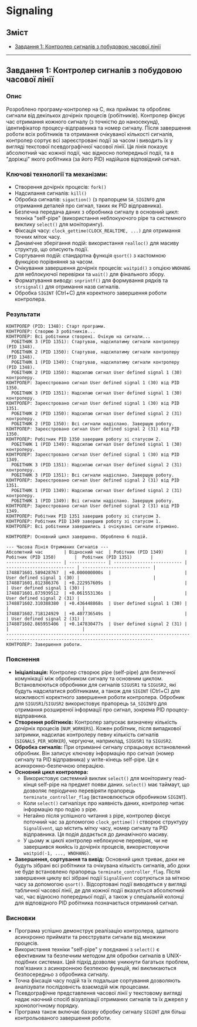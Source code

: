 # Signaling

## Зміст
- [Завдання 1: Контролер сигналів з побудовою часової лінії](#завдання-1-контролер-сигналів-з-побудовою-часової-лінії)

---

## Завдання 1: Контролер сигналів з побудовою часової лінії

### Опис
Розроблено програму-контролер на C, яка приймає та обробляє сигнали від декількох дочірніх процесів (робітників). Контролер фіксує час отримання кожного сигналу (з точністю до наносекунд), ідентифікатор процесу-відправника та номер сигналу. Після завершення роботи всіх робітників та отримання очікуваної кількості сигналів, контролер сортує всі зареєстровані події за часом і виводить їх у вигляді текстової псевдографічної часової лінії. Ця лінія показує абсолютний час кожної події, час відносно попередньої події, та в "доріжці" якого робітника (за його PID) надійшов відповідний сигнал.

### Ключові технології та механізми:
- Створення дочірніх процесів: `fork()`
- Надсилання сигналів: `kill()`
- Обробка сигналів: `sigaction()` (з прапорцем `SA_SIGINFO` для отримання деталей про сигнал, таких як PID відправника).
- Безпечна передача даних з обробника сигналу в основний цикл: техніка "self-pipe" (використання неблокуючого pipe та системного виклику `select()` для моніторингу).
- Фіксація часу: `clock_gettime(CLOCK_REALTIME, ...)` для отримання точних міток часу.
- Динамічне зберігання подій: використання `realloc()` для масиву структур, що описують події.
- Сортування подій: стандартна функція `qsort()` з кастомною функцією порівняння за часом.
- Очікування завершення дочірніх процесів: `waitpid()` з опцією `WNOHANG` для неблокуючої перевірки та `wait()` для фінального збору.
- Форматування виводу: `snprintf()` для формування рядків та `strsignal()` для отримання назв сигналів.
- Обробка `SIGINT` (Ctrl+C) для коректного завершення роботи контролера.

### Результати
```
КОНТРОЛЕР (PID: 1348): Старт програми.
КОНТРОЛЕР: Створюю 3 робітників...
КОНТРОЛЕР: Всі робітники створені. Очікую на сигнали...
  РОБІТНИК 3 (PID 1351): Стартував, надсилатиму сигнали контролеру (PID 1348).
  РОБІТНИК 2 (PID 1350): Стартував, надсилатиму сигнали контролеру (PID 1348).
  РОБІТНИК 1 (PID 1349): Стартував, надсилатиму сигнали контролеру (PID 1348).
  РОБІТНИК 2 (PID 1350): Надсилаю сигнал User defined signal 1 (30) контролеру.
КОНТРОЛЕР: Зареєстровано сигнал User defined signal 1 (30) від PID 1350.
  РОБІТНИК 3 (PID 1351): Надсилаю сигнал User defined signal 1 (30) контролеру.
КОНТРОЛЕР: Зареєстровано сигнал User defined signal 1 (30) від PID 1351.
  РОБІТНИК 2 (PID 1350): Надсилаю сигнал User defined signal 2 (31) контролеру.
  РОБІТНИК 2 (PID 1350): Всі сигнали надіслано. Завершую роботу.
КОНТРОЛЕР: Зареєстровано сигнал User defined signal 2 (31) від PID 1350.
КОНТРОЛЕР: Робітник PID 1350 завершив роботу зі статусом 2.
  РОБІТНИК 1 (PID 1349): Надсилаю сигнал User defined signal 1 (30) контролеру.
КОНТРОЛЕР: Зареєстровано сигнал User defined signal 1 (30) від PID 1349.
  РОБІТНИК 3 (PID 1351): Надсилаю сигнал User defined signal 2 (31) контролеру.
  РОБІТНИК 3 (PID 1351): Всі сигнали надіслано. Завершую роботу.
КОНТРОЛЕР: Зареєстровано сигнал User defined signal 2 (31) від PID 1351.
  РОБІТНИК 1 (PID 1349): Надсилаю сигнал User defined signal 2 (31) контролеру.
  РОБІТНИК 1 (PID 1349): Всі сигнали надіслано. Завершую роботу.
КОНТРОЛЕР: Зареєстровано сигнал User defined signal 2 (31) від PID 1349.
КОНТРОЛЕР: Робітник PID 1351 завершив роботу зі статусом 3.
КОНТРОЛЕР: Робітник PID 1349 завершив роботу зі статусом 1.
КОНТРОЛЕР: Всі робітники завершились і очікувані сигнали отримано.

КОНТРОЛЕР: Основний цикл завершено. Оброблено 6 подій.

--- Часова Лінія Отриманих Сигналів ---
Абсолютний час        | Відносний час  | Робітник (PID 1349)        |  Робітник (PID 1350)       |  Робітник (PID 1351)       |
--------------------- | -------------- | -------------------------- | -------------------------- | -------------------------- |
1748871601.589428767  | +0.000000000s  |                            | User defined signal 1 (30) |                            |
1748871601.812386376  | +0.222957609s  |                            |                            | User defined signal 1 (30) |
1748871601.873939512  | +0.061553136s  |                            | User defined signal 2 (31) |                            |
1748871602.310388380  | +0.436448868s  | User defined signal 1 (30) |                            |                            |
1748871602.718124929  | +0.407736549s  |                            |                            | User defined signal 2 (31) |
1748871602.865955406  | +0.147830477s  | User defined signal 2 (31) |                            |                            |
------------------------------------------------------------------------------------------------------------------------------
КОНТРОЛЕР: Завершення роботи.
```

### Пояснення
- **Ініціалізація:** Контролер створює pipe (self-pipe) для безпечної комунікації між обробником сигналу та основним циклом. Встановлюються обробники для сигналів `SIGUSR1` та `SIGUSR2`, які будуть надсилатися робітниками, а також для `SIGINT` (Ctrl+C) для можливості коректного завершення роботи контролера. Обробник для `SIGUSR1`/`SIGUSR2` використовує прапорець `SA_SIGINFO` для отримання розширеної інформації про сигнал, зокрема PID процесу-відправника.
- **Створення робітників:** Контролер запускає визначену кількість дочірніх процесів (`NUM_WORKERS`). Кожен робітник, після випадкової затримки, надсилає контролеру певну кількість сигналів (`SIGNALS_PER_WORKER`), чергуючи, наприклад, `SIGUSR1` та `SIGUSR2`.
- **Обробка сигналів:** При отриманні сигналу спрацьовує встановлений обробник. Він записує ключову інформацію про сигнал (номер сигналу та PID відправника) у write-кінець self-pipe. Це є асинхронно-безпечною операцією.
- **Основний цикл контролера:**
    - Використовує системний виклик `select()` для моніторингу read-кінця self-pipe на предмет появи даних. `select()` має таймаут, що дозволяє періодично перевіряти прапорець `terminate_controller_flag` (встановлюється обробником `SIGINT`).
    - Коли `select()` сигналізує про наявність даних, контролер читає інформацію про подію з pipe.
    - Негайно після успішного читання з pipe, контролер фіксує поточний час за допомогою `clock_gettime()` і створює структуру `SignalEvent`, що містить мітку часу, номер сигналу та PID відправника. Ця подія додається до динамічного масиву.
    - У цьому ж циклі контролер неблокуюче перевіряє, чи не завершився якийсь із дочірніх процесів, використовуючи `waitpid(-1, ..., WNOHANG)`.
- **Завершення, сортування та вивід:** Основний цикл триває, доки не будуть зібрані всі робітники та очікувана кількість сигналів, або доки не буде встановлено прапорець `terminate_controller_flag`. Після завершення циклу всі зібрані події `SignalEvent` сортуються за міткою часу за допомогою `qsort()`. Відсортовані події виводяться у вигляді табличної часової лінії, де для кожної події вказується абсолютний час, час відносно попередньої події, а також у спеціальній колонці для відповідного PID робітника позначається отриманий сигнал.

### Висновки
- Програма успішно демонструє реалізацію контролера, здатного асинхронно приймати та реєструвати сигнали від множини процесів.
- Використання техніки "self-pipe" у поєднанні з `select()` є ефективним та безпечним методом для обробки сигналів в UNIX-подібних системах. Цей підхід дозволяє уникнути багатьох проблем, пов'язаних з асинхронною безпекою функцій, які викликаються безпосередньо з обробника сигналу.
- Точна фіксація часу подій та їх подальше сортування дозволяють аналізувати послідовність взаємодій між процесами.
- Псевдографічне представлення часової лінії у текстовому вигляді надає наочний спосіб візуалізації отриманих сигналів та їх джерел у хронологічному порядку.
- Програма також включає базову обробку сигналу `SIGINT` для більш контрольованого завершення роботи.
